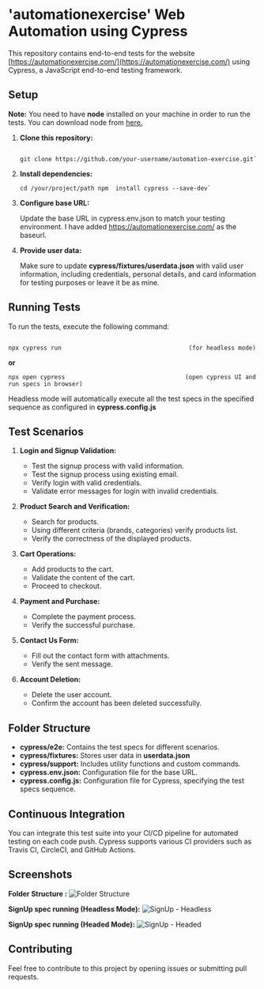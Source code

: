 
# 'automationexercise' Web Automation using Cypress

This repository contains end-to-end tests for the website [https://automationexercise.com/](https://automationexercise.com/) using Cypress, a JavaScript end-to-end testing framework. 


## Setup

**Note:** You need to have **node** installed on your machine in order to run the tests. You can download node from [here.](https://nodejs.org/en/download)

1.  **Clone this repository:**
    
    ``` console
    
    git clone https://github.com/your-username/automation-exercise.git` 
    ```
2.  **Install dependencies:**
    
    ``` console
    cd /your/project/path npm  install cypress --save-dev` 
    ```
    
3.  **Configure base URL:**
    
    Update the base URL in cypress.env.json to match your testing environment. I have added https://automationexercise.com/ as the baseurl.
    
4.  **Provide user data:**
    
    Make sure to update **cypress/fixtures/userdata.json** with valid user information, including credentials, personal details, and card information for testing purposes or leave it be as mine.
    

## Running Tests

To run the tests, execute the following command:
``` console

npx cypress run                                    (for headless mode)
```
**or**
``` console
npx open cypress                                  (open cypress UI and run specs in browser)
```

Headless mode will automatically execute all the test specs in the specified sequence as configured in **cypress.config.js**

## Test Scenarios

1.  **Login and Signup Validation:**
    
     -   Test the signup process with valid information.
     - Test the signup process using existing email.
    -   Verify login with valid credentials.
    -   Validate error messages for login with invalid credentials.
   
2.  **Product Search and Verification:**
    
    -   Search for products.
    -  Using different criteria (brands, categories) verify products list.
    -   Verify the correctness of the displayed products.
3.  **Cart Operations:**
    
    -   Add products to the cart.
    -   Validate the content of the cart.
    -   Proceed to checkout.
4.  **Payment and Purchase:**
    
    -   Complete the payment process.
    -   Verify the successful purchase.
5.  **Contact Us Form:**
    
    -   Fill out the contact form with attachments.
    -   Verify the sent message.
6.  **Account Deletion:**
    
    -   Delete the user account.
    -   Confirm the account has been deleted successfully.

## Folder Structure

-   **cypress/e2e:** Contains the test specs for different scenarios.
-   **cypress/fixtures:** Stores user data in **userdata.json**
-   **cypress/support:** Includes utility functions and custom commands.
-   **cypress.env.json:** Configuration file for the base URL.
-   **cypress.config.js:** Configuration file for Cypress, specifying the test specs sequence.

## Continuous Integration

You can integrate this test suite into your CI/CD pipeline for automated testing on each code push. Cypress supports various CI providers such as Travis CI, CircleCI, and GitHub Actions.

## Screenshots
**Folder Structure :**
![Folder Structure](https://prnt.sc/gsUo6kbMxE5C)

**SignUp spec running (Headless Mode):**
![SignUp - Headless](https://prnt.sc/Q6r_zt1xzKMN)

**SignUp spec running (Headed Mode):**
![SignUp - Headed](https://prnt.sc/eVl6l7P-i0ku)

## Contributing

Feel free to contribute to this project by opening issues or submitting pull requests.
